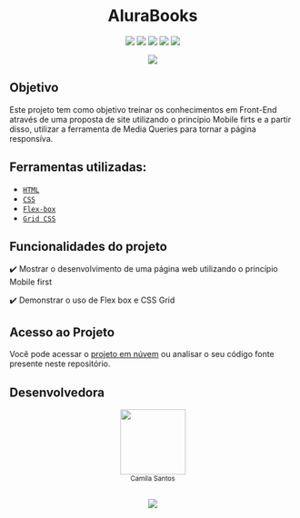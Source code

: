 <h1 align="center"> AluraBooks </h1>

<p align="center">
<img src="https://img.shields.io/badge/last%20commit-today-blue"/>
<img src="https://img.shields.io/github/forks/camscatt17/AluraBooks"/>
<img src="https://img.shields.io/github/stars/camscatt17/AluraBooks"/>
<img src="https://img.shields.io/github/issues/camscatt17/AluraBooks"/>
<img src="https://img.shields.io/badge/status-concluido-brightgreen"/>
</p>

<p align="center">
   <img src="https://user-images.githubusercontent.com/39015235/222514519-5cb5c777-1a1a-4190-bebf-3aa8245a8d23.gif" />
</p>   
  
   
## Objetivo
Este projeto tem como objetivo treinar os conhecimentos em Front-End através de uma proposta de site utilizando o princípio Mobile firts e a partir disso, utilizar a ferramenta de Media Queries para tornar a página responsíva.

## Ferramentas utilizadas:
* [`HTML`](https://developer.mozilla.org/en-US/docs/Web/HTML)
* [`CSS`](https://developer.mozilla.org/en-US/docs/Web/CSS)
* [`Flex-box`](https://css-tricks.com/snippets/css/a-guide-to-flexbox/#aa-flexbox-properties)
* [`Grid CSS`](https://developer.mozilla.org/pt-BR/docs/Web/CSS/CSS_Grid_Layout/Basic_Concepts_of_Grid_Layout)

## Funcionalidades do projeto

:heavy_check_mark: Mostrar o desenvolvimento de uma página web utilizando o princípio Mobile first

:heavy_check_mark: Demonstrar o uso de Flex box e CSS Grid


## Acesso ao Projeto
Você pode acessar o [projeto em núvem](https://camscatt17.github.io/AluraBooks/) ou analisar o seu código fonte presente neste repositório.


## Desenvolvedora
<p align="center">
   <img src="https://user-images.githubusercontent.com/39015235/221927226-3240dc62-54f3-4aa4-8b0d-58bdb44090be.png" width=115><br><sub>Camila Santos</sub>
</p>  

##
<p align="center">
   <img src="https://img.shields.io/badge/made%20by-Alura-blue">
</p>

